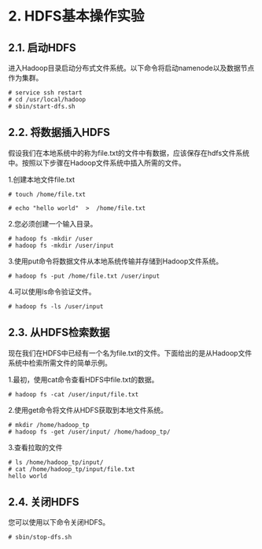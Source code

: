 # 2. HDFS基本操作实验

## 2.1. 启动HDFS

进入Hadoop目录启动分布式文件系统。以下命令将启动namenode以及数据节点作为集群。

```
# service ssh restart
# cd /usr/local/hadoop
# sbin/start-dfs.sh
```

## 2.2. 将数据插入HDFS

假设我们在本地系统中的称为file.txt的文件中有数据，应该保存在hdfs文件系统中。按照以下步骤在Hadoop文件系统中插入所需的文件。

1.创建本地文件file.txt

`# touch /home/file.txt`

`# echo "hello world"  >  /home/file.txt`

2.您必须创建一个输入目录。

```
# hadoop fs -mkdir /user
# hadoop fs -mkdir /user/input
```

3.使用put命令将数据文件从本地系统传输并存储到Hadoop文件系统。

`# hadoop fs -put /home/file.txt /user/input`

4.可以使用ls命令验证文件。

`# hadoop fs -ls /user/input`


## 2.3. 从HDFS检索数据

现在我们在HDFS中已经有一个名为file.txt的文件。下面给出的是从Hadoop文件系统中检索所需文件的简单示例。

1.最初，使用cat命令查看HDFS中file.txt的数据。

`# hadoop fs -cat /user/input/file.txt`

2.使用get命令将文件从HDFS获取到本地文件系统。

```
# mkdir /home/hadoop_tp
# hadoop fs -get /user/input/ /home/hadoop_tp/
```

3.查看拉取的文件
```
# ls /home/hadoop_tp/input/
# cat /home/hadoop_tp/input/file.txt
hello world
```

## 2.4. 关闭HDFS

您可以使用以下命令关闭HDFS。

```
# sbin/stop-dfs.sh
```